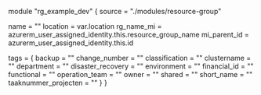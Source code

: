 module "rg_example_dev" {
  source = "./modules/resource-group"

  name         = ""
  location     = var.location
  rg_name_mi   = azurerm_user_assigned_identity.this.resource_group_name
  mi_parent_id = azurerm_user_assigned_identity.this.id

  tags = {
    backup                = ""
    change_number         = ""
    classification        = ""
    clustername           = ""
    department            = ""
    disaster_recovery     = ""
    environment           = ""
    financial_id          = ""
    functional            = ""
    operation_team        = ""
    owner                 = ""
    shared                = ""
    short_name            = ""
    taaknummer_projecten  = ""
  }
}